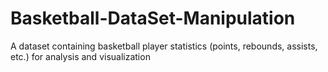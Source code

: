 # Basketball-DataSet-Manipulation
A dataset containing basketball player statistics (points, rebounds, assists, etc.) for analysis and visualization
